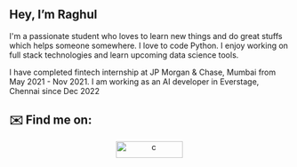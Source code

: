 
## **Hey, I’m Raghul**

I'm a passionate student who loves to learn new things and do great stuffs which helps someone somewhere. I love to code Python. I enjoy working on full stack technologies and learn upcoming data science tools.
</br>

I have completed fintech internship at JP Morgan & Chase, Mumbai from May 2021 - Nov 2021.
I am working as an AI developer in Everstage, Chennai since Dec 2022 
</br>

## **✉️ Find me on:**
<p align="center">
  <a href="https://www.linkedin.com/in/raghulprashathka/" target="_blank"> <img src="https://img.shields.io/badge/LinkedIn-0077B5?style=for-the-badge&logo=linkedin&logoColor=white" alt="c" width="120" height="30"/>
</p>

